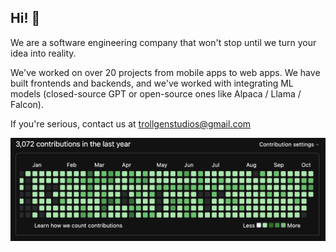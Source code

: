 ## Hi! 👋

We are a software engineering company that won't stop until we turn your idea into reality.

We've worked on over 20 projects from mobile apps to web apps. We have built frontends and backends, and we've worked with integrating ML models (closed-source GPT or open-source ones like Alpaca / Llama / Falcon). 

If you're serious, contact us at trollgenstudios@gmail.com

<img width="1018" alt="image" src="https://raw.githubusercontent.com/Tej-Sharma/tej-sharma/main/Screenshot%202023-10-11%20at%206.06.06%20PM.png">
